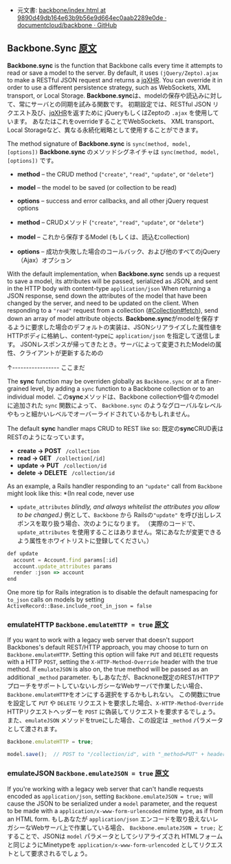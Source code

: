 +  元文書: [backbone/index.html at 9890d49db164e63b9b56e9d664ec0aab2289e0de · documentcloud/backbone · GitHub](https://github.com/documentcloud/backbone/blob/9890d49db164e63b9b56e9d664ec0aab2289e0de/index.html "backbone/index.html at 9890d49db164e63b9b56e9d664ec0aab2289e0de · documentcloud/backbone · GitHub")

## Backbone.Sync [原文](http://backbonejs.org/#Sync)

**Backbone.sync** is the function that Backbone calls every time it attempts to read or save a model to the server. 
By default, it uses `(jQuery/Zepto).ajax` to make a RESTful JSON request and returns a [jqXHR](http://api.jquery.com/jQuery.ajax/#jqXHR).
You can override it in order to use a different persistence strategy, such as WebSockets, XML transport, or Local Storage.
**Backbone.sync**は、modelの保存や読込みに対して、常にサーバとの同期を試みる関数です。
初期設定では、RESTful JSON リクエスト及び、[jqXHR](http://api.jquery.com/jQuery.ajax/#jqXHR)を返すために jQueryもしくはZeptoの `.ajax` を使用しています。
あなたはこれをoverrideすることでWebSockets、 XML transport、 Local Storageなど、異なる永続化戦略として使用することができます。


The method signature of **Backbone.sync**  is `sync(method, model, [options])`
**Backbone.sync** のメソッドシグネイチャは `sync(method, model, [options])` です。

- **method**  – the CRUD method (`"create"`, `"read"`, `"update"`, or `"delete"`)
- **model**  – the model to be saved (or collection to be read)
- **options**  – success and error callbacks, and all other jQuery request options

- **method**  – CRUDメソッド (`"create"`, `"read"`, `"update"`, or `"delete"`)
- **model**  – これから保存するModel (もしくは、読込むcollection)
- **options**  – 成功か失敗した場合のコールバック、および他のすべてのjQuery（Ajax）オプション

With the default implementation, when **Backbone.sync** sends up a request to save a model, 
its attributes will be passed, serialized as JSON, and sent in the HTTP body with content-type `application/json` 
When returning a JSON response, send down the attributes of the  model that have been changed by the server, 
and need to be updated on the client. 
When responding to a `"read"` request from a collection ([#Collection#fetch](#Collection#fetch)), 
send down an array of model attribute objects.
**Backbone.sync**がmodelを保存するように要求した場合のデフォルトの実装は、JSONシリアライズした属性値をHTTPボディに格納し、content-typeに `application/json` を指定して送信します。
JSONレスポンスが帰ってきたとき。サーバによって変更されたModelの属性、クライアントが更新するための

↑-----------------
ここまだ




The **sync**  function may be overriden globally as `Backbone.sync`
or at a finer-grained level, by adding a `sync` function to a Backbone
collection or to an individual model.
この**sync**メソッドは、Backbone collectionや個々のmodelに追加された `sync` 関数によって、
`Backbone.sync` のようなグローバルなレベルやもっと細かいレベルでオーバーライドされているかもしれません。


The default **sync**  handler maps CRUD to REST like so:
既定の**sync**CRUD表はRESTのようになっています。

- **create &rarr; POST &nbsp;** `/collection`
- **read &rarr; GET &nbsp;** `/collection[/id]`
- **update &rarr; PUT &nbsp;** `/collection/id`
- **delete &rarr; DELETE &nbsp;** `/collection/id`

As an example, a Rails handler responding to an `"update"` call from
`Backbone` might look like this: *(In real code, never use
* `update_attributes` *blindly, and always whitelist the attributes
you allow to be changed.)*
例として、`Backbone` から Railsの`"update"` を呼び出しレスポンスを取り扱う場合、次のようになります。
（実際のコードで、`update_attributes` を使用することはありません。常にあなたが変更できるよう属性をホワイトリストに登録してください。）

```javascript
def update
  account = Account.find params[:id]
  account.update_attributes params
  render :json => account
end
```

One more tip for Rails integration is to disable the default namespacing for
`to_json` calls on models by setting `ActiveRecord::Base.include_root_in_json = false`


### emulateHTTP `Backbone.emulateHTTP = true` [原文](http://backbonejs.org/#Sync-emulateHTTP)

If you want to work with a legacy web server that doesn't support Backbones's
default REST/HTTP approach, you may choose to turn on `Backbone.emulateHTTP`.
Setting this option will fake `PUT` and `DELETE` requests with
a HTTP `POST`, setting the `X-HTTP-Method-Override` header
with the true method. If `emulateJSON` is also on, the true method
will be passed as an additional `_method` parameter.
もしあなたが、Backnone既定のREST/HTTPアプローチをサポートしていないレガシーなWebサーバで作業したい場合、`Backbone.emulateHTTP`をオンにする選択をするかもしれない。
この関数にtrueを設定して `PUT` や `DELETE` リクエストを要求した場合、`X-HTTP-Method-Override` HTTPリクエストヘッダーを `POST` に偽装してリクエストを要求するでしょう。
また、`emulateJSON` メソッドをtrueにした場合、この設定は `_method` パラメータとして渡されます。

```javascript
Backbone.emulateHTTP = true;

model.save();  // POST to "/collection/id", with "_method=PUT" + header.
```

### emulateJSON `Backbone.emulateJSON = true` [原文](http://backbonejs.org/#Sync-emulateJSON)

If you're working with a legacy web server that can't handle requests
encoded as `application/json`, setting `Backbone.emulateJSON = true;`
will cause the JSON to be serialized under a `model` parameter, and
the request to be made with a `application/x-www-form-urlencoded`
mime type, as if from an HTML form.
もしあなたが `application/json` エンコードを取り扱えないレガシーなWebサーバ上で作業している場合、
`Backbone.emulateJSON = true;` とすることで、JSONは `model` パラメータとしてシリアライズされ
HTMLフォームと同じようにMinetypeを `application/x-www-form-urlencoded` としてリクエストとして要求されるでしょう。
